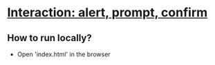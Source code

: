 # [Interaction: alert, prompt, confirm](https://javascript.info/alert-prompt-confirm)


## How to run locally?
* Open 'index.html' in the browser